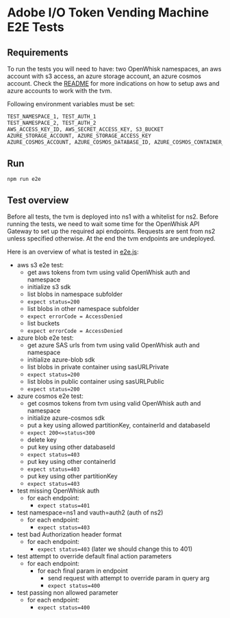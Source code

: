 # Adobe I/O Token Vending Machine E2E Tests

## Requirements

To run the tests you will need to have: two OpenWhisk namespaces, an aws account with s3 access, an azure storage
account, an azure cosmos account. Check the [README](../README.md#setup-azure-blob) for more indications on how to
setup aws and azure accounts to work with the tvm.

Following environment variables must be set:

```bash
TEST_NAMESPACE_1, TEST_AUTH_1
TEST_NAMESPACE_2, TEST_AUTH_2
AWS_ACCESS_KEY_ID, AWS_SECRET_ACCESS_KEY, S3_BUCKET
AZURE_STORAGE_ACCOUNT, AZURE_STORAGE_ACCESS_KEY
AZURE_COSMOS_ACCOUNT, AZURE_COSMOS_DATABASE_ID, AZURE_COSMOS_CONTAINER_ID, AZURE_COSMOS_MASTER_KEY
```

## Run

`npm run e2e`

## Test overview

Before all tests, the tvm is deployed into ns1 with a whitelist for ns2. Before running the tests, we need to wait some
time for the OpenWhisk API Gateway to set up the required api endpoints. Requests are sent from ns2 unless specified
otherwise. At the end the tvm endpoints are undeployed.

Here is an overview of what is tested in [e2e.js](./e2e.js):

- aws s3 e2e test:
  - get aws tokens from tvm using valid OpenWhisk auth and namespace
  - initialize s3 sdk
  - list blobs in namespace subfolder
  - `expect status=200`
  - list blobs in other namespace subfolder
  - `expect errorCode = AccessDenied`
  - list buckets
  - `expect errorCode = AccessDenied`
- azure blob e2e test:
  - get azure SAS urls from tvm using valid OpenWhisk auth and namespace
  - initialize azure-blob sdk
  - list blobs in private container using sasURLPrivate
  - `expect status=200`
  - list blobs in public container using sasURLPublic
  - `expect status=200`
- azure cosmos e2e test:
  - get cosmos tokens from tvm using valid OpenWhisk auth and namespace
  - initialize azure-cosmos sdk
  - put a key using allowed partitionKey, containerId and databaseId
  - `expect 200<=status<300`
  - delete key
  - put key using other databaseId
  - `expect status=403`
  - put key using other containerId
  - `expect status=403`
  - put key using other partitionKey
  - `expect status=403`
- test missing OpenWhisk auth
  - for each endpoint:
    - `expect status=401`
- test namespace=ns1 and vauth=auth2 (auth of ns2)
  - for each endpoint:
    - `expect status=403`
- test bad Authorization header format
  - for each endpoint:
    - `expect status=403` (later we should change this to 401)
- test attempt to override default final action parameters
  - for each endpoint:
    - for each final param in endpoint
      - send request with attempt to override param in query arg
      - `expect status=400`
- test passing non allowed parameter
  - for each endpoint:
    - `expect status=400`
